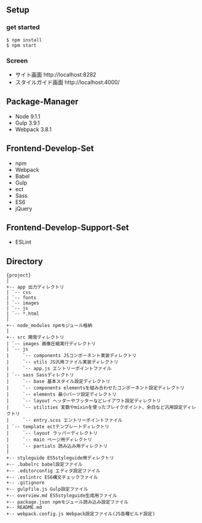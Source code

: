 ## Setup

### get started

```
$ npm install
$ npm start

```

### Screen

* サイト画面 http://localhost:8282
* スタイルガイド画面 http://localhost:4000/

## Package-Manager

* Node 9.1.1
* Gulp 3.9.1
* Webpack 3.8.1

## Frontend-Develop-Set

* npm
* Webpack
* Babel
* Gulp
* ect
* Sass
* ES6
* jQuery

## Frontend-Develop-Support-Set

* ESLint

## Directory

```
{project}
│
+-- app 出力ディレクトリ
| `-- css
| `-- fonts
| `-- images
| `-- js
| `-- *.html
│
+-- node_modules npmモジュール格納
|
+-- src 開発ディレクトリ
| `-- images 画像圧縮実行ディレクトリ
| `-- js
|     `-- components JSコンポーネント実装ディレクトリ
|     `-- utils JS汎用ファイル実装ディレクトリ
|     `-- app.js エントリーポイントファイル
| `-- sass Sassディレクトリ
|     `-- base 基本スタイル設定ディレクトリ
|     `-- components elementsを組み合わせたコンポーネント設定ディレクトリ
|     `-- elements 最小パーツ設定ディレクトリ
|     `-- layout ヘッダーやフッターなどレイアウト設定ディレクトリ
|     `-- utilities 変数やmixinを使ったブレイクポイント、余白など汎用設定ディレクトリ
|     `-- entry.scss エントリーポイントファイル
| `-- template ectテンプレートディレクトリ
|     `-- layout ラッパーディレクトリ
|     `-- main ページ用ディレクトリ
|     `-- partials 読み込み用ディレクトリ
|
+-- styleguide ES5styleguide用ディレクトリ
+-- .babelrc babel設定ファイル
+-- .editorconfig エディタ設定ファイル
+-- .eslintrc ES6構文チェックファイル
+-- .gitignore
+-- gulpfile.js Gulp設定ファイル
+-- overview.md ES5styleguide生成用ファイル
+-- package.json npmモジュール読み込み設定ファイル
+-- README.md
+-- webpack.config.js Webpack設定ファイル(JS各種ビルド設定)
```
